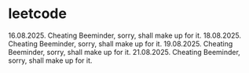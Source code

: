 # leetcode

16.08.2025. Cheating Beeminder, sorry, shall make up for it.
18.08.2025. Cheating Beeminder, sorry, shall make up for it.
19.08.2025. Cheating Beeminder, sorry, shall make up for it.
21.08.2025. Cheating Beeminder, sorry, shall make up for it.
